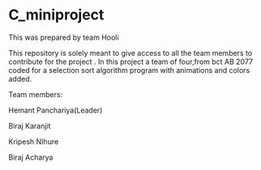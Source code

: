 # C_miniproject
This was prepared by team Hooli

This repository is solely meant to give access to all the team members to contribute for the project .
In this project a team of four,from bct AB 2077 coded for a selection sort algorithm program with animations and colors added.

Team members:

Hemant Panchariya(Leader)

Biraj Karanjit

Kripesh NIhure

Biraj Acharya
